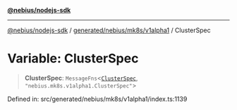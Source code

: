 [**@nebius/nodejs-sdk**](../../../../../README.md)

***

[@nebius/nodejs-sdk](../../../../../README.md) / [generated/nebius/mk8s/v1alpha1](../README.md) / ClusterSpec

# Variable: ClusterSpec

> **ClusterSpec**: `MessageFns`\<[`ClusterSpec`](../interfaces/ClusterSpec.md), `"nebius.mk8s.v1alpha1.ClusterSpec"`\>

Defined in: src/generated/nebius/mk8s/v1alpha1/index.ts:1139
